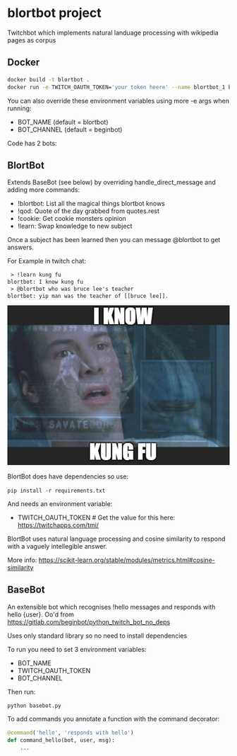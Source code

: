 # blortbot project
Twitchbot which implements natural landuage processing with wikipedia pages as corpus

## Docker
``` bash
docker build -t blortbot .
docker run -e TWITCH_OAUTH_TOKEN='your token heere' --name blortbot_1 blortbot
```

You can also override these environment variables using more -e args when running:
- BOT_NAME (default = blortbot)
- BOT_CHANNEL (default = beginbot)


Code has 2 bots:


## BlortBot
Extends BaseBot (see below) by overriding handle_direct_message and adding more commands:
 - !blortbot: List all the magical things blortbot knows
 - !qod: Quote of the day grabbed from quotes.rest
 - !cookie: Get cookie monsters opinion
 - !learn: Swap knowledge to new subject

Once a subject has been learned then you can message @blortbot to get answers. 

For Example in twitch chat:
```
 > !learn kung fu
blortbot: I know kung fu
 > @blortbot who was bruce lee's teacher
blortbot: yip man was the teacher of [[bruce lee]].
```
![kung fu](https://raw.githubusercontent.com/Semprini/blortbot/master/kungfu.png)

BlortBot does have dependencies so use:

```pip install -r requirements.txt```

And needs an environment variable:
 
 - TWITCH_OAUTH_TOKEN # Get the value for this here: https://twitchapps.com/tmi/

BlortBot uses natural language processing and cosine similarity to respond with a vaguely intellegible answer.

More info:
https://scikit-learn.org/stable/modules/metrics.html#cosine-similarity

## BaseBot
An extensible bot which recognises !hello messages and responds with hello {user}. Oo'd from https://gitlab.com/beginbot/python_twitch_bot_no_deps

Uses only standard library so no need to install dependencies

To run you need to set 3 environment variables:
 - BOT_NAME
 - TWITCH_OAUTH_TOKEN
 - BOT_CHANNEL

Then run:
```
python basebot.py
```

To add commands you annotate a function with the command decorator:
```python
@command('hello', 'responds with hello')
def command_hello(bot, user, msg):
    ...
```

